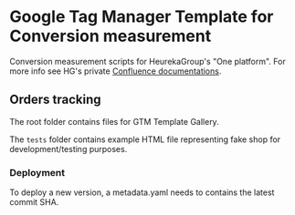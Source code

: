 # Google Tag Manager Template for Conversion measurement

Conversion measurement scripts for HeurekaGroup's "One platform".
For more info see HG's private [Confluence documentations](https://heurekagroup.atlassian.net/wiki/spaces/KBconversion).

## Orders tracking

The root folder contains files for GTM Template Gallery.

The `tests` folder contains example HTML file representing fake shop for development/testing purposes.

### Deployment

To deploy a new version, a metadata.yaml needs to contains the latest commit SHA.
